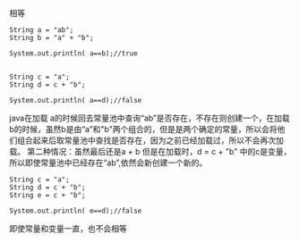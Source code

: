 相等


```
String a = "ab";
String b = "a" + "b";

System.out.println( a==b);//true


String c = "a";
String d = c + "b";

System.out.println( a==d);//false
```
java在加载 a的时候回去常量池中查询“ab”是否存在，不存在则创建一个，在加载b的时候，虽然b是由“a”和"b"两个组合的，但是是两个确定的常量，所以会将他们组合起来后取常量池中查找是否存在，因为之前已经加载过，所以不会再次加载。
第二种情况：虽然最后还是a + b 但是在加载时，d = c + "b" 中的c是变量，所以即使常量池中已经存在“ab”,依然会新创建一个新的。


```
String c = "a";
String d = c + "b";
String e = c + "b";

System.out.println( e==d);//false
```
即使常量和变量一直，也不会相等

